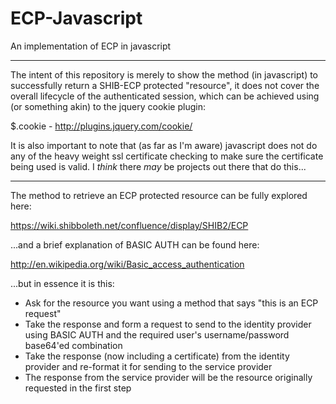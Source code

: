 ECP-Javascript
==============

An implementation of ECP in javascript

---

The intent of this repository is merely to show the method (in javascript) to successfully return a SHIB-ECP protected "resource", it does not cover the overall lifecycle of the authenticated session, which can be achieved using (or something akin) to the jquery cookie plugin:

$.cookie - http://plugins.jquery.com/cookie/

It is also important to note that (as far as I'm aware) javascript does not do any of the heavy weight ssl certificate checking to make sure the certificate being used is valid. I *think* there *may* be projects out there that do this...

---

The method to retrieve an ECP protected resource can be fully explored here:

https://wiki.shibboleth.net/confluence/display/SHIB2/ECP

...and a brief explanation of BASIC AUTH can be found here:

http://en.wikipedia.org/wiki/Basic_access_authentication

...but in essence it is this:

* Ask for the resource you want using a method that says "this is an ECP request"
* Take the response and form a request to send to the identity provider using BASIC AUTH and the required user's username/password base64'ed combination
* Take the response (now including a certificate) from the identity provider and re-format it for sending to the service provider
* The response from the service provider will be the resource originally requested in the first step